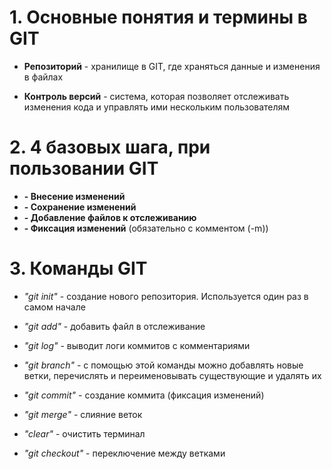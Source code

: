 # 1. Основные понятия и термины в GIT

* **Репозиторий** - хранилище в GIT, где храняться данные и изменения в файлах

* **Контроль версий** - система, которая позволяет отслеживать изменения кода и управлять ими нескольким пользователям

# 2. 4 базовых шага, при пользовании GIT

* **- Внесение изменений**
* **- Сохранение изменений**
* **- Добавление файлов к отслеживанию**
* **- Фиксация изменений** (обязательно с комментом (-m))

# 3. Команды GIT

* *"git init"* - создание нового репозитория. Используется один раз в самом начале

* *"git add"* - добавить файл в отслеживание

* *"git log"* - выводит логи коммитов с комментариями

* *"git branch"* - с помощью этой команды можно добавлять новые ветки, перечислять и переименовывать существующие и удалять их

* *"git commit"* - создание коммита (фиксация изменений)

* *"git merge"* - слияние веток 

* *"clear"* - очистить терминал

* *"git checkout"* - переключение между ветками